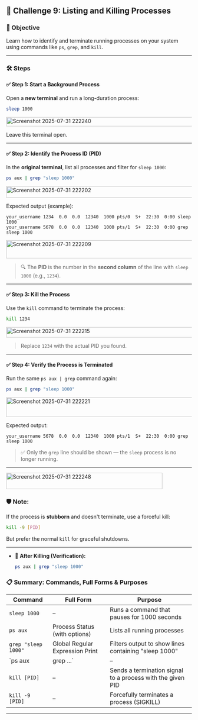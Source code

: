 ## 🎯 Challenge 9: Listing and Killing Processes

### 🧠 Objective
Learn how to identify and terminate running processes on your system using commands like `ps`, `grep`, and `kill`.

---

### 🛠️ Steps

#### ✅ Step 1: Start a Background Process
Open a **new terminal** and run a long-duration process:
```bash
sleep 1000
```

<img width="558" height="25" alt="Screenshot 2025-07-31 222240" src="https://github.com/user-attachments/assets/bbde4685-7654-4e53-847a-9311a393de77" />

Leave this terminal open.

---

#### ✅ Step 2: Identify the Process ID (PID)
In the **original terminal**, list all processes and filter for `sleep 1000`:
```bash
ps aux | grep "sleep 1000"
```

<img width="885" height="31" alt="Screenshot 2025-07-31 222202" src="https://github.com/user-attachments/assets/8143a9d3-ddf9-4912-a34d-d0846e146ad7" />

Expected output (example):
```
your_username 1234  0.0  0.0  12340  1000 pts/0  S+  22:30  0:00 sleep 1000
your_username 5678  0.0  0.0  12340  1000 pts/1  S+  22:30  0:00 grep sleep 1000
```

<img width="1236" height="49" alt="Screenshot 2025-07-31 222209" src="https://github.com/user-attachments/assets/6db4a3ff-d7b8-4fa2-8748-0aaeb5584480" />

> 🔍 The **PID** is the number in the **second column** of the line with `sleep 1000` (e.g., `1234`).

---

#### ✅ Step 3: Kill the Process
Use the `kill` command to terminate the process:
```bash
kill 1234
```

<img width="711" height="28" alt="Screenshot 2025-07-31 222215" src="https://github.com/user-attachments/assets/e93dd1c2-0a98-4cbf-a49c-c1c932b35f5f" />

> Replace `1234` with the actual PID you found.

---

#### ✅ Step 4: Verify the Process is Terminated
Run the same `ps aux | grep` command again:
```bash
ps aux | grep "sleep 1000"
```

<img width="1271" height="53" alt="Screenshot 2025-07-31 222221" src="https://github.com/user-attachments/assets/bacd5589-ce84-4222-b075-955ab2228d4d" />

Expected output:
```
your_username 5678  0.0  0.0  12340  1000 pts/1  S+  22:30  0:00 grep sleep 1000
```
> ✅ Only the `grep` line should be shown — the `sleep` process is no longer running.

---

<img width="424" height="44" alt="Screenshot 2025-07-31 222248" src="https://github.com/user-attachments/assets/b9ca3d58-f80f-443e-bdde-fc7806845692" />


### 🛡️ Note:
If the process is **stubborn** and doesn't terminate, use a forceful kill:
```bash
kill -9 [PID]
```
But prefer the normal `kill` for graceful shutdowns.

---


- 🧼 **After Killing (Verification):**
  ```bash
  ps aux | grep "sleep 1000"
  ```

### 📋 Summary: Commands, Full Forms & Purposes

| Command                  | Full Form                     | Purpose                                                                 |
|--------------------------|-------------------------------|-------------------------------------------------------------------------|
| `sleep 1000`            | –                             | Runs a command that pauses for 1000 seconds                             |
| `ps aux`                | Process Status (with options) | Lists all running processes                                             |
| `grep "sleep 1000"`     | Global Regular Expression Print | Filters output to show lines containing "sleep 1000"                   |
| `ps aux | grep ...`     | –                             | Combines listing and filtering to find specific processes              |
| `kill [PID]`            | –                             | Sends a termination signal to a process with the given PID             |
| `kill -9 [PID]`         | –                             | Forcefully terminates a process (SIGKILL)                              |

---
